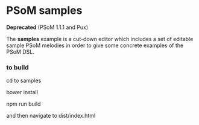 PSoM samples
============

__Deprecated__  (PSoM 1.1.1 and Pux)

The __samples__ example is a cut-down editor which includes a set of editable sample PSoM melodies in order to give some concrete examples of the PSoM DSL.

### to build

   cd to samples

   bower install

   npm run build

   and then navigate to dist/index.html
